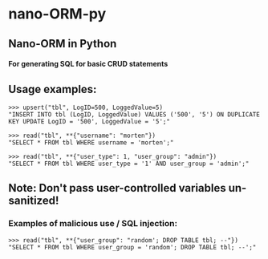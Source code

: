 # nano-ORM-py
## Nano-ORM in Python
#### For generating SQL for basic CRUD statements


## Usage examples:

    >>> upsert("tbl", LogID=500, LoggedValue=5)
    "INSERT INTO tbl (LogID, LoggedValue) VALUES ('500', '5') ON DUPLICATE KEY UPDATE LogID = '500', LoggedValue = '5';"

    >>> read("tbl", **{"username": "morten"})
    "SELECT * FROM tbl WHERE username = 'morten';"

    >>> read("tbl", **{"user_type": 1, "user_group": "admin"})
    "SELECT * FROM tbl WHERE user_type = '1' AND user_group = 'admin';"




## **Note**: Don't pass user-controlled variables un-sanitized! 
### Examples of malicious use / SQL injection:

    >>> read("tbl", **{"user_group": "random'; DROP TABLE tbl; --"})
    "SELECT * FROM tbl WHERE user_group = 'random'; DROP TABLE tbl; --';"
